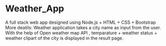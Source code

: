 # Weather_App
A full stack web app designed using Node.js + HTML + CSS + Bootstrap 
More deatils: Weather application takes a city name as input from the user.
With the help of Open weather map API , temparature + weather status + weather clipart of the city is displayed in the result page.
